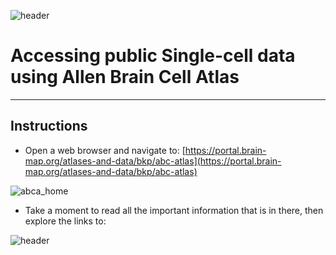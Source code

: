 
![header](/Tutoriales-IFC/assets/header.png)

# Accessing public Single-cell data using Allen Brain Cell Atlas 

___

## Instructions

- Open a web browser and navigate to: [https://portal.brain-map.org/atlases-and-data/bkp/abc-atlas](https://portal.brain-map.org/atlases-and-data/bkp/abc-atlas)

![abca_home](/Tutoriales-IFC/assets/scneuropics/abca1.png)

-  Take a moment to read all the important information that is in there, then explore the links to:  

![header](/Tutoriales-IFC/assets/header.png)


